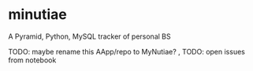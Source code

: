 minutiae
========

A Pyramid, Python, MySQL tracker of personal BS

TODO: maybe rename this AApp/repo to MyNutiae?
,
TODO: open issues from notebook
